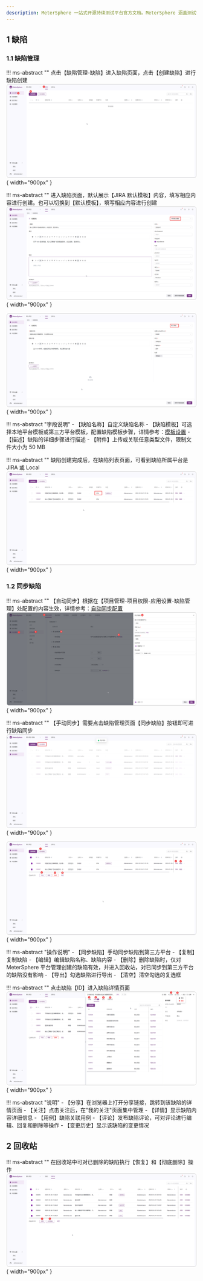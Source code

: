 ```yaml
---
description: MeterSphere 一站式开源持续测试平台官方文档。MeterSphere 涵盖测试管理、接口测试、UI 测试和性能测试等功能，全面兼容 JMeter、Selenium 等主流开源标准，有效助力开发和测试团队充分利用云弹性进行高度可 扩展的自动化测试，加速高质量的软件交付。
---
```


## 1 缺陷
### 1.1 缺陷管理
!!! ms-abstract ""
    点击【缺陷管理-缺陷】进入缺陷页面，点击【创建缺陷】进行缺陷创建
![!缺陷创建](../../img/defect_management/缺陷创建.png){ width="900px" }

!!! ms-abstract ""
    进入缺陷页面，默认展示【JIRA 默认模板】内容，填写相应内容进行创建。也可以切换到【默认模板】，填写相应内容进行创建
![!jira默认模板填写内容](../../img/defect_management/jira默认模板填写内容.png){ width="900px" }

![!系统默认模板](../../img/defect_management/系统默认模板.png){ width="900px" }

!!! ms-abstract "字段说明"
    - 【缺陷名称】自定义缺陷名称
    - 【缺陷模板】可选择本地平台模板或第三方平台模板，配置缺陷模板步骤，详情参考：[模板设置](../project_management/template_management.md/#22)
    - 【描述】缺陷的详细步骤进行描述
    - 【附件】上传或关联任意类型文件，限制文件大小为 50 MB

!!! ms-abstract ""
    缺陷创建完成后，在缺陷列表页面，可看到缺陷所属平台是 JIRA 或 Local
![!展示jira平台](../../img/defect_management/展示jira平台.png){ width="900px" }

### 1.2 同步缺陷
!!! ms-abstract ""
    【自动同步】根据在【项目管理-项目权限-应用设置-缺陷管理】处配置的内容生效，详情参考：[自动同步配置](../project_management/project_permissions.md/#21)
![!缺陷平台设置](../../img/defect_management/缺陷平台设置.png){ width="900px" }

!!! ms-abstract ""
    【手动同步】需要点击缺陷管理页面【同步缺陷】按钮即可进行缺陷同步
![!缺陷平台设置](../../img/defect_management/点击同步缺陷.png){ width="900px" }

![!缺陷功能操作情况](../../img/defect_management/缺陷功能操作情况.png){ width="900px" }

!!! ms-abstract "操作说明"
    - 【同步缺陷】手动同步缺陷到第三方平台
    - 【复制】复制缺陷
    - 【编辑】编辑缺陷名称、缺陷内容
    - 【删除】删除缺陷时，仅对 MeterSphere 平台管理创建的缺陷有效，并进入回收站，对已同步到第三方平台的缺陷没有影响
    - 【导出】勾选缺陷进行导出
    - 【清空】清空勾选的复选框

!!! ms-abstract ""
    点击缺陷【ID】进入缺陷详情页面
![!缺陷功能操作情况](../../img/defect_management/查看缺陷进入缺陷详情页面.png){ width="900px" }

!!! ms-abstract "说明"
    - 【分享】在浏览器上打开分享链接，跳转到该缺陷的详情页面
    - 【关注】点击关注后，在"我的关注"页面集中管理
    - 【详情】显示缺陷内容详细信息
    - 【用例】缺陷关联用例
    - 【评论】发布缺陷评论，可对评论进行编辑、回复和删除等操作
    - 【变更历史】显示该缺陷的变更情况

## 2 回收站
!!! ms-abstract ""
    在回收站中可对已删除的缺陷执行【恢复】和【彻底删除】操作
![!缺陷功能操作情况](../../img/defect_management/批量恢复和删除操作.png){ width="900px" }